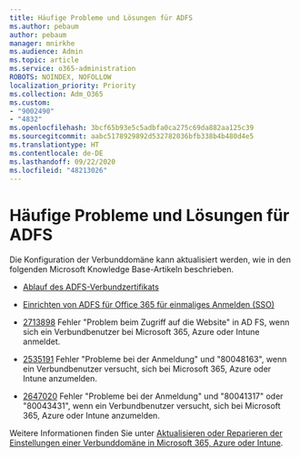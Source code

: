 ```yaml
---
title: Häufige Probleme und Lösungen für ADFS
ms.author: pebaum
author: pebaum
manager: mnirkhe
ms.audience: Admin
ms.topic: article
ms.service: o365-administration
ROBOTS: NOINDEX, NOFOLLOW
localization_priority: Priority
ms.collection: Adm_O365
ms.custom:
- "9002490"
- "4832"
ms.openlocfilehash: 3bcf65b93e5c5adbfa0ca275c69da882aa125c39
ms.sourcegitcommit: aabc5178929892d532782036bfb338b4b480d4e5
ms.translationtype: HT
ms.contentlocale: de-DE
ms.lasthandoff: 09/22/2020
ms.locfileid: "48213026"
---
```

# <a name="common-issues-and-resolutions-for-adfs"></a>Häufige Probleme und Lösungen für ADFS

Die Konfiguration der Verbunddomäne kann aktualisiert werden, wie in den folgenden Microsoft Knowledge Base-Artikeln beschrieben.

- [Ablauf des ADFS-Verbundzertifikats](adfs-federation-certificate-expiring.md)

- [Einrichten von ADFS für Office 365 für einmaliges Anmelden (SSO)](https://docs.microsoft.com/office365/troubleshoot/active-directory/set-up-adfs-for-single-sign-on)

- [2713898](https://support.microsoft.com/help/2713898) Fehler "Problem beim Zugriff auf die Website" in AD FS, wenn sich ein Verbundbenutzer bei Microsoft 365, Azure oder Intune anmeldet.

- [2535191](https://support.microsoft.com/help/2535191) Fehler "Probleme bei der Anmeldung" und "80048163", wenn ein Verbundbenutzer versucht, sich bei Microsoft 365, Azure oder Intune anzumelden.

- [2647020](https://support.microsoft.com/help/2647020) Fehler "Probleme bei der Anmeldung" und "80041317" oder "80043431", wenn ein Verbundbenutzer versucht, sich bei Microsoft 365, Azure oder Intune anzumelden.

Weitere Informationen finden Sie unter [Aktualisieren oder Reparieren der Einstellungen einer Verbunddomäne in Microsoft 365, Azure oder Intune](https://docs.microsoft.com/office365/troubleshoot/active-directory/update-federated-domain-office-365).
